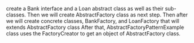 create a Bank interface and a Loan abstract class as well as their sub-classes.
Then we will create AbstractFactory class as next step.
Then after we will create concrete classes, BankFactory, and LoanFactory that will extends AbstractFactory class
After that, AbstractFactoryPatternExample class uses the FactoryCreator to get an object of AbstractFactory class.